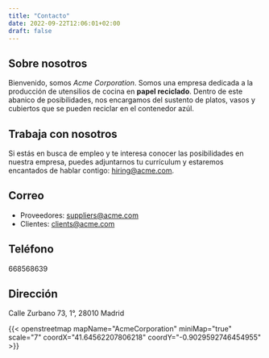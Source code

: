 ```yaml
---
title: "Contacto"
date: 2022-09-22T12:06:01+02:00
draft: false
---
```


## Sobre nosotros

Bienvenido, somos *Acme Corporation*. Somos una empresa dedicada a la producción de utensilios de cocina en **papel reciclado**. Dentro de este abanico de posibilidades, nos encargamos del sustento de platos, vasos y cubiertos que se pueden reciclar en el contenedor azúl.

## Trabaja con nosotros

Si estás en busca de empleo y te interesa conocer las posibilidades en nuestra empresa, puedes adjuntarnos tu currículum y estaremos encantados de hablar contigo: hiring@acme.com.

## Correo

+ Proveedores:
suppliers@acme.com
+ Clientes:
clients@acme.com

## Teléfono

668568639

## Dirección

Calle Zurbano 73, 1°, 28010 Madrid
 
{{< openstreetmap mapName="AcmeCorporation" miniMap="true" scale="7" coordX="41.64562207806218" coordY="-0.9029592746454955" >}}